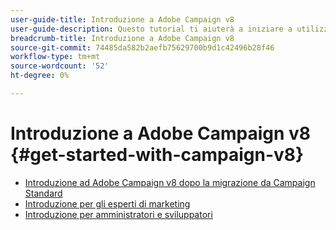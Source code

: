 ```yaml
---
user-guide-title: Introduzione a Adobe Campaign v8
user-guide-description: Questo tutorial ti aiuterà a iniziare a utilizzare Campaign v8.
breadcrumb-title: Introduzione a Adobe Campaign v8
source-git-commit: 74485da582b2aefb75629700b9d1c42496b28f46
workflow-type: tm+mt
source-wordcount: '52'
ht-degree: 0%

---
```



# Introduzione a Adobe Campaign v8 {#get-started-with-campaign-v8}

+ [Introduzione ad Adobe Campaign v8 dopo la migrazione da Campaign Standard](/help/tutorial-get-started-with-acv8-migrating-from-acs/overview.md)
+ [Introduzione per gli esperti di marketing](/help/tutorial-get-started-with-acv8-migrating-from-acs/get-started-for-marketers.md)
+ [Introduzione per amministratori e sviluppatori](/help/tutorial-get-started-with-acv8-migrating-from-acs/get-started-for-administrators-developers.md)
